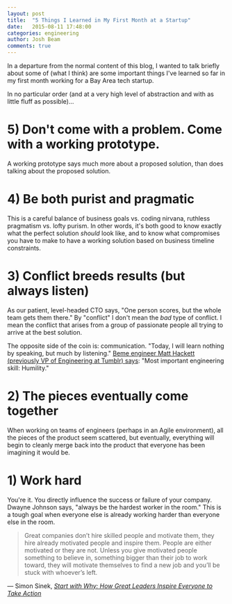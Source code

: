 ```yaml
---
layout: post
title:  "5 Things I Learned in My First Month at a Startup"
date:   2015-08-11 17:48:00
categories: engineering
author: Josh Beam
comments: true
---
```


<div class="note"><!--excerpt.start-->
In a departure from the normal content of this blog, I wanted to talk briefly about some of (what I think) are some important things I've learned so far in my first month working for a Bay Area tech startup.<!--excerpt.end-->
</div>

In no particular order (and at a very high level of abstraction and with as little fluff as possible)...

# 5) Don't come with a problem. Come with a working prototype.

A working prototype says much more about a proposed solution, than does talking about the proposed solution.

# 4) Be both purist and pragmatic

This is a careful balance of business goals vs. coding nirvana, ruthless pragmatism vs. lofty purism. In other words, it's both good to know exactly what the perfect solution *should* look like, and to know what compromises you have to make to have a working solution based on business timeline constraints.

# 3) Conflict breeds results (but always listen)

As our patient, level-headed CTO says, "One person scores, but the whole team gets them there." By "conflict" I don't mean the *bad* type of conflict. I mean the conflict that arises from a group of passionate people all trying to arrive at the best solution.

The opposite side of the coin is: communication. "Today, I will learn nothing by speaking, but much by listening." <a href="https://twitter.com/mhkt/status/619526422906961920">Beme engineer Matt Hackett (previously VP of Engineering at Tumblr) says</a>: "Most important engineering skill: Humility."

# 2) The pieces eventually come together

When working on teams of engineers (perhaps in an Agile environment), all the pieces of the product seem scattered, but eventually, everything will begin to cleanly merge back into the product that everyone has been imagining it would be.

# 1) Work hard

You're it. You directly influence the success or failure of your company. Dwayne Johnson says, "always be the hardest worker in the room." This is a tough goal when everyone else is already working harder than everyone else in the room. 

> Great companies don’t hire skilled people and motivate them, they hire already motivated people and inspire them. People are either motivated or they are not. Unless you give motivated people something to believe in, something bigger than their job to work toward, they will motivate themselves to find a new job and you’ll be stuck with whoever’s left.

&mdash; Simon Sinek, <i><a href="http://www.goodreads.com/work/quotes/7367737">Start with Why: How Great Leaders Inspire Everyone to Take Action</a></i>

